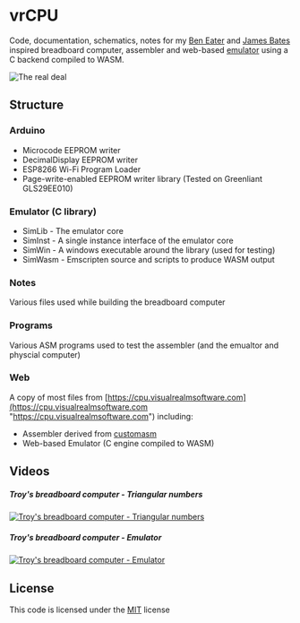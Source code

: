 # vrCPU
Code, documentation, schematics, notes for my [Ben Eater](https://eater.net/8bit "Ben Eater") and [James Bates](https://github.com/jamesbates/jcpu "James Bates") inspired breadboard computer, assembler and web-based [emulator](https://cpu.visualrealmsoftware.com/emu/ "emulator") using a C backend compiled to WASM.

![The real deal](https://cpu.visualrealmsoftware.com/img/computer_gh.jpg "The real deal")

## Structure
### Arduino
* Microcode EEPROM writer
* DecimalDisplay EEPROM writer
* ESP8266 Wi-Fi Program Loader
* Page-write-enabled EEPROM writer library (Tested on Greenliant GLS29EE010)
### Emulator (C library)
* SimLib - The emulator core
* SimInst - A single instance interface of the emulator core
* SimWin - A windows executable around the library (used for testing)
* SimWasm - Emscripten source and scripts to produce WASM output
### Notes
Various files used while building the breadboard computer
### Programs
Various ASM programs used to test the assembler (and the emualtor and physcial computer)
### Web
A copy of most files from [https://cpu.visualrealmsoftware.com](https://cpu.visualrealmsoftware.com "https://cpu.visualrealmsoftware.com") including:
* Assembler derived from [customasm](https://github.com/hlorenzi/customasm "customasm")
* Web-based Emulator (C engine compiled to WASM)

## Videos
##### Troy's breadboard computer - Triangular numbers
[![Troy's breadboard computer - Triangular numbers](http://img.youtube.com/vi/Zj5HfeiyHRU/0.jpg)](http://www.youtube.com/watch?v=Zj5HfeiyHRU "My Ben Eater (and James Bates) inspired 8-bit computer..(Triangular numbers)")

##### Troy's breadboard computer - Emulator
[![Troy's breadboard computer - Emulator](http://img.youtube.com/vi/omVyW-ZOdC8/0.jpg)](http://www.youtube.com/watch?v=omVyW-ZOdC8 "Web-based Emulator of my Ben Eater inspired 8-bit computer")

## License
This code is licensed under the [MIT](https://opensource.org/licenses/MIT "MIT") license
